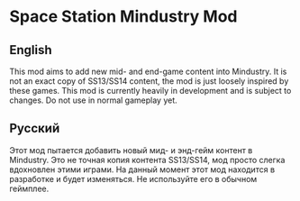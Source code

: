# Space Station Mindustry Mod

## English
This mod aims to add new mid- and end-game content into Mindustry. It is not an exact copy of SS13/SS14 content, the mod is just loosely inspired by these games.
This mod is currently heavily in development and is subject to changes. Do not use in normal gameplay yet.

## Русский
Этот мод пытается добавить новый мид- и энд-гейм контент в Mindustry. Это не точная копия контента SS13/SS14, мод просто слегка вдохновлен этими играми.
На данный момент этот мод находится в разработке и будет изменяться. Не используйте его в обычном геймплее.